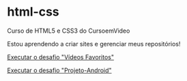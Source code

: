 # html-css
 Curso de HTML5 e CSS3 do CursoemVideo


Estou aprendendo a criar sites e gerenciar meus repositórios!

<a href="https://carlalucio.github.io/html-css/desafios/desafio009/index.html"> Executar o desafio "Vídeos Favoritos"</a>

<a href="https://carlalucio.github.io/html-css/desafios/desafio010/android.html"> Executar o desafio "Projeto-Android"</a>